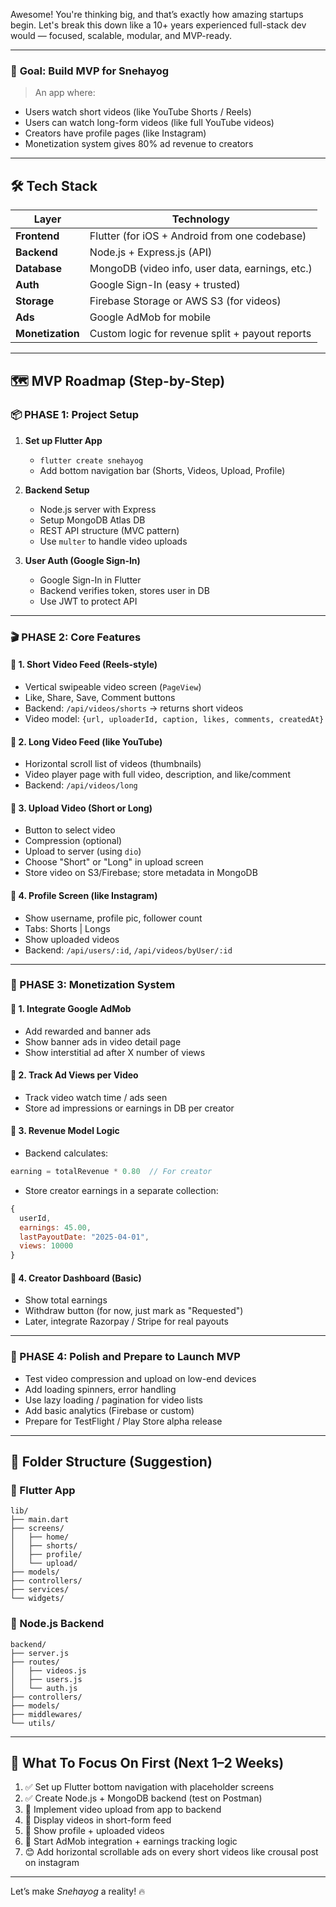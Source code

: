Awesome! You're thinking big, and that’s exactly how amazing startups begin. Let's break this down like a 10+ years experienced full-stack dev would — focused, scalable, modular, and MVP-ready.

---

### 🎯 **Goal: Build MVP for Snehayog**

> An app where:
- Users watch short videos (like YouTube Shorts / Reels)
- Users can watch long-form videos (like full YouTube videos)
- Creators have profile pages (like Instagram)
- Monetization system gives 80% ad revenue to creators

---

## 🛠️ Tech Stack

| Layer            | Technology                              |
|------------------|------------------------------------------|
| **Frontend**     | Flutter (for iOS + Android from one codebase) |
| **Backend**      | Node.js + Express.js (API)               |
| **Database**     | MongoDB (video info, user data, earnings, etc.) |
| **Auth**         | Google Sign-In (easy + trusted)          |
| **Storage**      | Firebase Storage or AWS S3 (for videos)  |
| **Ads**          | Google AdMob for mobile                  |
| **Monetization** | Custom logic for revenue split + payout reports |

---

## 🗺️ MVP Roadmap (Step-by-Step)

### 📦 PHASE 1: Project Setup

1. **Set up Flutter App**
   - `flutter create snehayog`
   - Add bottom navigation bar (Shorts, Videos, Upload, Profile)

2. **Backend Setup**
   - Node.js server with Express
   - Setup MongoDB Atlas DB
   - REST API structure (MVC pattern)
   - Use `multer` to handle video uploads

3. **User Auth (Google Sign-In)**
   - Google Sign-In in Flutter
   - Backend verifies token, stores user in DB
   - Use JWT to protect API

---

### 🎬 PHASE 2: Core Features

#### 🔹 1. **Short Video Feed (Reels-style)**

- Vertical swipeable video screen (`PageView`)
- Like, Share, Save, Comment buttons
- Backend: `/api/videos/shorts` → returns short videos
- Video model: `{url, uploaderId, caption, likes, comments, createdAt}`

#### 🔹 2. **Long Video Feed (like YouTube)**

- Horizontal scroll list of videos (thumbnails)
- Video player page with full video, description, and like/comment
- Backend: `/api/videos/long`

#### 🔹 3. **Upload Video (Short or Long)**

- Button to select video
- Compression (optional)
- Upload to server (using `dio`)
- Choose "Short" or "Long" in upload screen
- Store video on S3/Firebase; store metadata in MongoDB

#### 🔹 4. **Profile Screen (like Instagram)**

- Show username, profile pic, follower count
- Tabs: Shorts | Longs
- Show uploaded videos
- Backend: `/api/users/:id`, `/api/videos/byUser/:id`

---

### 💸 PHASE 3: Monetization System

#### 🔹 1. Integrate Google AdMob

- Add rewarded and banner ads
- Show banner ads in video detail page
- Show interstitial ad after X number of views

#### 🔹 2. Track Ad Views per Video

- Track video watch time / ads seen
- Store ad impressions or earnings in DB per creator

#### 🔹 3. Revenue Model Logic

- Backend calculates:
```js
earning = totalRevenue * 0.80  // For creator
```
- Store creator earnings in a separate collection:
```js
{
  userId,
  earnings: 45.00,
  lastPayoutDate: "2025-04-01",
  views: 10000
}
```

#### 🔹 4. Creator Dashboard (Basic)

- Show total earnings
- Withdraw button (for now, just mark as "Requested")
- Later, integrate Razorpay / Stripe for real payouts

---

### 🚀 PHASE 4: Polish and Prepare to Launch MVP

- Test video compression and upload on low-end devices
- Add loading spinners, error handling
- Use lazy loading / pagination for video lists
- Add basic analytics (Firebase or custom)
- Prepare for TestFlight / Play Store alpha release

---

## 🧱 Folder Structure (Suggestion)

### 🔹 Flutter App

```
lib/
├── main.dart
├── screens/
│   ├── home/
│   ├── shorts/
│   ├── profile/
│   └── upload/
├── models/
├── controllers/
├── services/
└── widgets/
```

### 🔹 Node.js Backend

```
backend/
├── server.js
├── routes/
│   ├── videos.js
│   ├── users.js
│   └── auth.js
├── controllers/
├── models/
├── middlewares/
└── utils/
```

---

## 📌 What To Focus On First (Next 1–2 Weeks)

1. ✅ Set up Flutter bottom navigation with placeholder screens
2. ✅ Create Node.js + MongoDB backend (test on Postman)
3. 🔁 Implement video upload from app to backend
4. 🔁 Display videos in short-form feed
5. 🔁 Show profile + uploaded videos
6. 💸 Start AdMob integration + earnings tracking logic
7. 😊 Add horizontal scrollable ads on every short videos like crousal post on instagram

---
Let’s make *Snehayog* a reality! 🔥